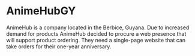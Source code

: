 # AnimeHubGY
 AnimeHub is a company located in the Berbice, Guyana. Due to increased demand for products AnimeHub decided to procure a web presence that will support product ordering. They  need a single-page website that can take orders for their one-year anniversary.
